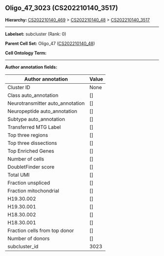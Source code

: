 ## Oligo_47_3023 (CS202210140_3517)
<b>Hierarchy: </b>
[CS202210140_469](https://purl.brain-bican.org/taxonomy/CS202210140#CS202210140_469) >
[CS202210140_48](https://purl.brain-bican.org/taxonomy/CS202210140#CS202210140_48) >
[CS202210140_3517](https://purl.brain-bican.org/taxonomy/CS202210140#CS202210140_3517)

---


**Labelset:** subcluster (Rank: 0)

**Parent Cell Set:** Oligo_47 ([CS202210140_48](https://purl.brain-bican.org/taxonomy/CS202210140#CS202210140_48))



**Cell Ontology Term:** 

[MARKER GENES.]: #


---

[TRANSFERRED ANNOTATIONS.]: #


[AUTHOR ANNOTATION FIELDS.]: #


**Author annotation fields:**

| Author annotation | Value |
|-------------------|-------|
|Cluster ID|None|
|Class auto_annotation|[]|
|Neurotransmitter auto_annotation|[]|
|Neuropeptide auto_annotation|[]|
|Subtype auto_annotation|[]|
|Transferred MTG Label|[]|
|Top three regions|[]|
|Top three dissections|[]|
|Top Enriched Genes|[]|
|Number of cells|[]|
|DoubletFinder score|[]|
|Total UMI|[]|
|Fraction unspliced|[]|
|Fraction mitochondrial|[]|
|H19.30.002|[]|
|H19.30.001|[]|
|H18.30.002|[]|
|H18.30.001|[]|
|Fraction cells from top donor|[]|
|Number of donors|[]|
|subcluster_id|3023|
